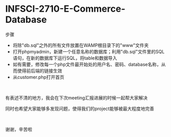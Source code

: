 # INFSCI-2710-E-Commerce-Database

<p>步骤</p>
<ul>
  <li>将除"db.sql"之外的所有文件放置在WAMP根目录下的"www"文件夹</li>
  <li>打开phpmyadmin，新建一个任意名称的数据库；利用"db.sql"文件里的SQL语句，在新的数据库下运行SQL，将table和数据导入</li>
  <li>如有需要，修改每一个php文件最开始处的用户名、密码、database名称，从而使得前后端的链接生效</li>
  <li>从customer.php打开首页</li>
</ul>

<br>
<p>有表述不清的地方，我会在下次meeting汇报进展的时候一起帮大家解决</P>
<p>同时也希望大家能够多发现问题，使得我们的project能够被最大程度地完善</p>

<br>
<p>谢谢，辛苦啦</p>
